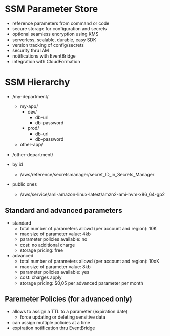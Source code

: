 # SSM Parameter Store

* reference parameters from command or code
* secure storage for configuration and secrets
* optional seamless encryption using KMS
* serverless, scalable, durable, easy SDK
* version tracking of config/secrets
* security thru IAM
* notifications with EventBridge
* integration with CloudFormation

# SSM Hierarchy

* /my-department/
  * my-app/
    * dev/
      * db-url
      * db-password
    * prod/
      * db-url
      * db-password
  * other-app/
* /other-department/

* by id
  * /aws/reference/secretsmanager/secret_ID_in_Secrets_Manager
* public ones
  * /aws/service/ami-amazon-linux-latest/amzn2-ami-hvm-x86_64-gp2

## Standard and advanced parameters

* standard
  * total number of parameters allowd (per account and region): 10K
  * max size of parameter value: 4kb
  * parameter policies available: no
  * cost: no additional charge
  * storage pricing: free
* advanced
  * total number of parameters allowd (per account and region): 10oK
  * max size of parameter value: 8kb
  * parameter policies available: yes
  * cost: charges apply
  * storage pricing: $0,05 per advanced parameter per month

## Paremeter Policies (for advanced only)

* allows to assign a TTL to a parameter (expiration date)
  * force updating or deleting sensitive data
* can assign multiple policies at a time
* expiration notification thru EventBridge
